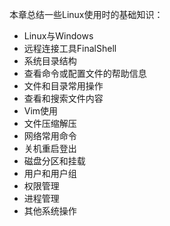 本章总结一些Linux使用时的基础知识：

* Linux与Windows
* 远程连接工具FinalShell
* 系统目录结构
* 查看命令或配置文件的帮助信息
* 文件和目录常用操作
* 查看和搜索文件内容
* Vim使用
* 文件压缩解压
* 网络常用命令
* 关机重启登出
* 磁盘分区和挂载
* 用户和用户组
* 权限管理
* 进程管理
* 其他系统操作



